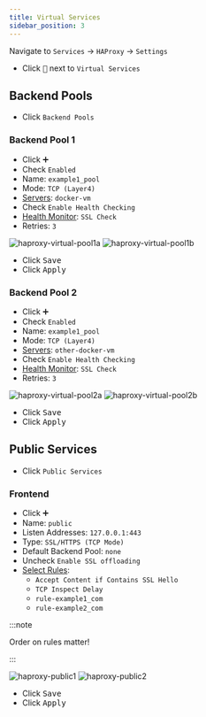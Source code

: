 ```yaml
---
title: Virtual Services
sidebar_position: 3
---
```


Navigate to `Services` -> `HAProxy` -> `Settings`

- Click <kbd>🔽</kbd> next to `Virtual Services`

## Backend Pools

- Click `Backend Pools`

### Backend Pool 1

- Click <kbd>➕</kbd>
- Check `Enabled`
- Name: `example1_pool`
- Mode: `TCP (Layer4)`
- [Servers](real-servers.md#server-1): `docker-vm`
- Check `Enable Health Checking`
- [Health Monitor](rules-checks.md#health-monitors): `SSL Check`
- Retries: `3`

![haproxy-virtual-pool1a](img/haproxy-virtual-pool1a.png)
![haproxy-virtual-pool1b](img/haproxy-virtual-pool1b.png)

- Click <kbd>Save</kbd>
- Click <kbd>Apply</kbd>

### Backend Pool 2

- Click <kbd>➕</kbd>
- Check `Enabled`
- Name: `example1_pool`
- Mode: `TCP (Layer4)`
- [Servers](real-servers.md#server-2): `other-docker-vm`
- Check `Enable Health Checking`
- [Health Monitor](rules-checks.md#health-monitors): `SSL Check`
- Retries: `3`

![haproxy-virtual-pool2a](img/haproxy-virtual-pool2a.png)
![haproxy-virtual-pool2b](img/haproxy-virtual-pool2b.png)

- Click <kbd>Save</kbd>
- Click <kbd>Apply</kbd>

## Public Services

- Click `Public Services`

### Frontend

- Click <kbd>➕</kbd>
- Name: `public`
- Listen Addresses: `127.0.0.1:443`
- Type: `SSL/HTTPS (TCP Mode)`
- Default Backend Pool: `none`
- Uncheck `Enable SSL offloading`
- [Select Rules](rules-checks.md#rules):
  - `Accept Content if Contains SSL Hello`
  - `TCP Inspect Delay`
  - `rule-example1_com`
  - `rule-example2_com`

:::note

Order on rules matter!

:::

![haproxy-public1](img/haproxy-public1.png)
![haproxy-public2](img/haproxy-public2.png)

- Click <kbd>Save</kbd>
- Click <kbd>Apply</kbd>
